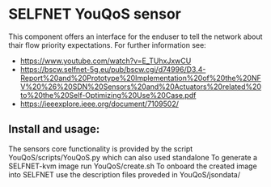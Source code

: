 # SELFNET YouQoS sensor
This component offers an interface for the enduser to tell the network about thair flow priority expectations.
For further information see: 
* https://www.youtube.com/watch?v=E_TUhxJxwCU
* https://bscw.selfnet-5g.eu/pub/bscw.cgi/d74996/D3.4-Report%20and%20Prototype%20Implementation%20of%20the%20NFV%20%26%20SDN%20Sensors%20and%20Actuators%20related%20to%20the%20Self-Optimizing%20Use%20Case.pdf
* https://ieeexplore.ieee.org/document/7109502/

## Install and usage:
The sensors core functionality is provided by the script YouQoS/scripts/YouQoS.py which can also used standalone
To generate a SELFNET-kvm image run YouQoS/create.sh
To onboard the created image into SELFNET use the description files proveded in YouQoS/jsondata/
